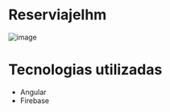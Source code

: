 # ReserviajeIhm

![image](https://github.com/user-attachments/assets/5ba4beec-efe1-4fbb-ba3e-ccb7904de0aa)

# Tecnologias utilizadas
- Angular
- Firebase



